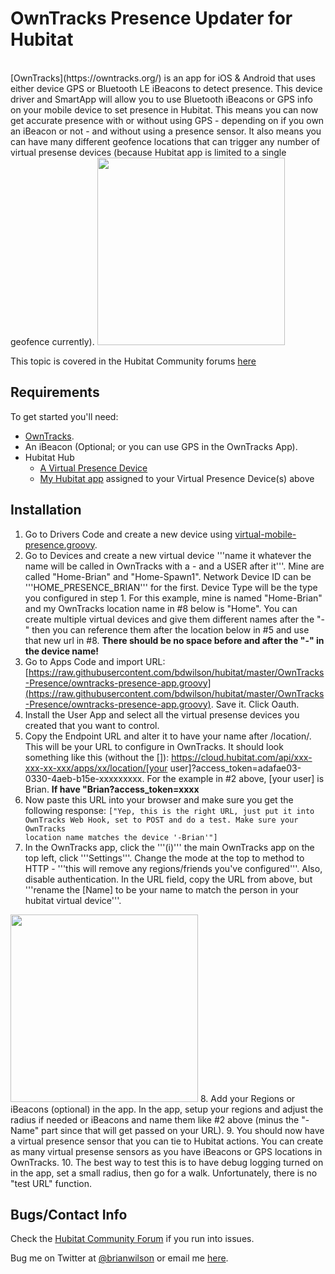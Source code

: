 OwnTracks Presence Updater for Hubitat
=======
<br>
[OwnTracks](https://owntracks.org/) is an app for iOS & Android that uses
either device GPS or Bluetooth LE iBeacons to detect presence. This device driver and SmartApp will allow you to use
Bluetooth iBeacons or GPS info on your mobile device to set presence in
Hubitat. This means you can now get accurate presence with or without using GPS
- depending on if you own an iBeacon or not - and without using a presence
sensor. It also means you can have many different geofence locations that can
trigger any number of virtual presense devices (because Hubitat app is limited
to a single geofence currently). 

<img src="https://bdwilson.github.io/images/IMG_4808.jpg" width=300px>

This topic is covered in the Hubitat Community forums <a href="https://community.hubitat.com/t/release-geofency-presence/22788">here</a>

Requirements
------------
To get started you'll need:
- [OwnTracks](https://owntracks.org/).
- An iBeacon (Optional; or you can use GPS in the OwnTracks App). 
- Hubitat Hub
	- [A Virtual Presence Device](https://raw.githubusercontent.com/bdwilson/hubitat/master/OwnTracks-Presence/virtual-mobile-presence.groovy)
	- [My Hubitat app](https://raw.githubusercontent.com/bdwilson/hubitat/master/OwnTracks-Presence/owntracks-presence-app.groovy) assigned to your Virtual Presence Device(s) above

Installation
--------------------
1. Go to Drivers Code and create a new device using [virtual-mobile-presence.groovy](https://raw.githubusercontent.com/bdwilson/hubitat/master/OwnTracks-Presence/virtual-mobile-presence.groovy).
2. Go to Devices and create a new virtual device '''name it whatever the name will be called in OwnTracks with a - and a USER after it'''. Mine are called "Home-Brian" and "Home-Spawn1".  Network Device ID can be
'''HOME_PRESENCE_BRIAN''' for the first. Device Type will be the type you configured in step 1. For this example, mine is named "Home-Brian" and my
OwnTracks location name in #8 below is "Home". You can create multiple virtual devices and give them different names after the "-" then you can
reference them after the location below in #5 and use that new url in #8.  <b>There should be no space before and after the "-" in the device name!</b>
3. Go to Apps Code and import URL:
[https://raw.githubusercontent.com/bdwilson/hubitat/master/OwnTracks-Presence/owntracks-presence-app.groovy](https://raw.githubusercontent.com/bdwilson/hubitat/master/OwnTracks-Presence/owntracks-presence-app.groovy). Save it. Click Oauth.
4. Install the User App and select all the virtual presense devices you created
that you want to control. 
5. Copy the Endpoint URL and alter it to have your name after /location/. This will be your URL to configure in OwnTracks.  It should look something like this (without the []): https://cloud.hubitat.com/api/xxx-xxx-xx-xxx/apps/xx/location/[your user]?access_token=adafae03-0330-4aeb-b15e-xxxxxxxxx.  For the example in #2
above, [your user] is Brian. <b>If  have "Brian?access_token=xxxx</b>
6. Now paste this URL into your browser and make sure you get the following
response:
<code>["Yep, this is the right URL, just put it into OwnTracks Web Hook, set to POST and do a test. Make sure your OwnTracks location name matches the device '<location>-Brian'"]</code>
7. In the OwnTracks app, click the '''(i)''' the main OwnTracks app on the top left, click
'''Settings'''. Change the mode at the top to  method to HTTP - '''this will
remove any regions/friends you've configured'''.  Also, disable authentication. 
In the URL field, copy the URL from above, but '''rename the [Name] to be your
name to match the person in your hubitat virtual device'''. 
<img src="https://bdwilson.github.io/images/IMG_4809.jpg" width=300px>
8. Add your Regions or iBeacons (optional) in the app.  In the app, setup your
regions and adjust the radius if needed or iBeacons and name them like #2 above (minus the "-Name" part since that will get
passed on your URL). 
9. You should now have a virtual presence sensor that you can tie to
Hubitat actions. You can create as many virtual presense sensors as you have
iBeacons or GPS locations in OwnTracks.
10. The best way to test this is to have debug logging turned on in the app,
set a small radius, then go for a walk. Unfortunately, there is no "test URL"
function. 

Bugs/Contact Info
-----------------
Check the [Hubitat Community Forum](https://community.hubitat.com/t/release-owntracks-presence/53419) if you run into issues. 

Bug me on Twitter at [@brianwilson](http://twitter.com/brianwilson) or email me [here](http://cronological.com/comment.php?ref=bubba).
